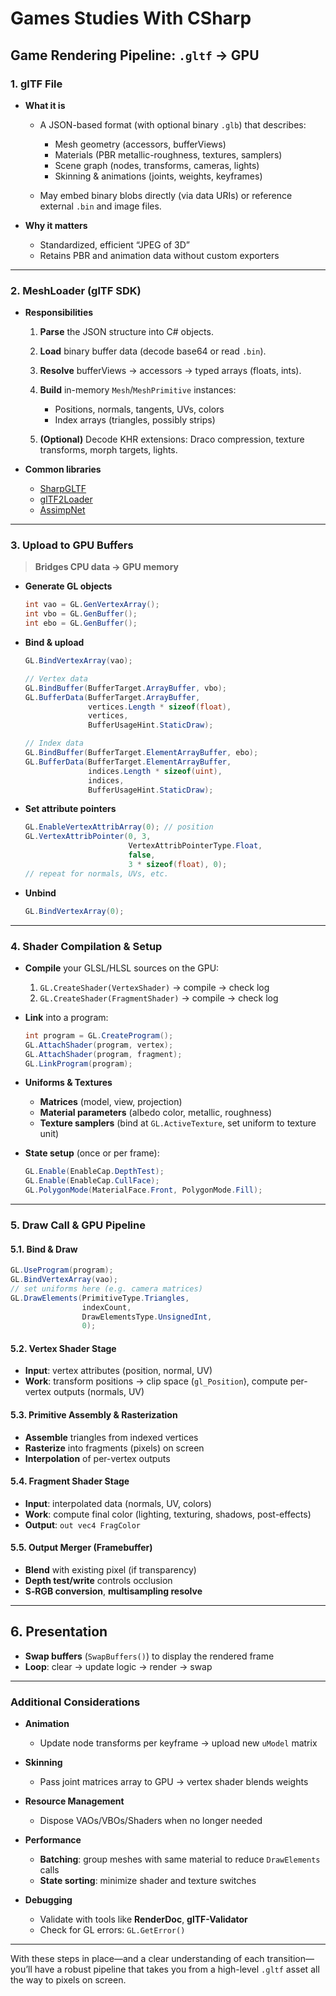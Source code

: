 # Games Studies With CSharp

## Game Rendering Pipeline: `.gltf` → GPU

### 1. glTF File

* **What it is**

  * A JSON-based format (with optional binary `.glb`) that describes:

    * Mesh geometry (accessors, bufferViews)
    * Materials (PBR metallic-roughness, textures, samplers)
    * Scene graph (nodes, transforms, cameras, lights)
    * Skinning & animations (joints, weights, keyframes)
  * May embed binary blobs directly (via data URIs) or reference external `.bin` and image files.
* **Why it matters**

  * Standardized, efficient “JPEG of 3D”
  * Retains PBR and animation data without custom exporters

---

### 2. MeshLoader (glTF SDK)

* **Responsibilities**

  1. **Parse** the JSON structure into C# objects.
  2. **Load** binary buffer data (decode base64 or read `.bin`).
  3. **Resolve** bufferViews → accessors → typed arrays (floats, ints).
  4. **Build** in-memory `Mesh`/`MeshPrimitive` instances:

     * Positions, normals, tangents, UVs, colors
     * Index arrays (triangles, possibly strips)
  5. **(Optional)** Decode KHR extensions: Draco compression, texture transforms, morph targets, lights.
* **Common libraries**

  * [SharpGLTF](https://github.com/vpenades/SharpGLTF)
  * [glTF2Loader](https://github.com/KhronosGroup/glTF-CSharp-Loader)
  * [AssimpNet](https://github.com/assimp/assimp-net)

---

### 3. Upload to GPU Buffers

> **Bridges CPU data → GPU memory**

* **Generate GL objects**

  ```csharp
  int vao = GL.GenVertexArray();
  int vbo = GL.GenBuffer();
  int ebo = GL.GenBuffer();
  ```
* **Bind & upload**

  ```csharp
  GL.BindVertexArray(vao);

  // Vertex data
  GL.BindBuffer(BufferTarget.ArrayBuffer, vbo);
  GL.BufferData(BufferTarget.ArrayBuffer,
                vertices.Length * sizeof(float),
                vertices,
                BufferUsageHint.StaticDraw);

  // Index data
  GL.BindBuffer(BufferTarget.ElementArrayBuffer, ebo);
  GL.BufferData(BufferTarget.ElementArrayBuffer,
                indices.Length * sizeof(uint),
                indices,
                BufferUsageHint.StaticDraw);
  ```
* **Set attribute pointers**

  ```csharp
  GL.EnableVertexAttribArray(0); // position
  GL.VertexAttribPointer(0, 3,
                         VertexAttribPointerType.Float,
                         false,
                         3 * sizeof(float), 0);
  // repeat for normals, UVs, etc.
  ```
* **Unbind**

  ```csharp
  GL.BindVertexArray(0);
  ```

---

### 4. Shader Compilation & Setup

* **Compile** your GLSL/HLSL sources on the GPU:

  1. `GL.CreateShader(VertexShader)` → compile → check log
  2. `GL.CreateShader(FragmentShader)` → compile → check log
* **Link** into a program:

  ```csharp
  int program = GL.CreateProgram();
  GL.AttachShader(program, vertex);
  GL.AttachShader(program, fragment);
  GL.LinkProgram(program);
  ```
* **Uniforms & Textures**

  * **Matrices** (model, view, projection)
  * **Material parameters** (albedo color, metallic, roughness)
  * **Texture samplers** (bind at `GL.ActiveTexture`, set uniform to texture unit)
* **State setup** (once or per frame):

  ```csharp
  GL.Enable(EnableCap.DepthTest);
  GL.Enable(EnableCap.CullFace);
  GL.PolygonMode(MaterialFace.Front, PolygonMode.Fill);
  ```

---

### 5. Draw Call & GPU Pipeline

#### 5.1. Bind & Draw

```csharp
GL.UseProgram(program);
GL.BindVertexArray(vao);
// set uniforms here (e.g. camera matrices)
GL.DrawElements(PrimitiveType.Triangles,
                indexCount,
                DrawElementsType.UnsignedInt,
                0);
```

#### 5.2. Vertex Shader Stage

* **Input**: vertex attributes (position, normal, UV)
* **Work**: transform positions → clip space (`gl_Position`), compute per-vertex outputs (normals, UV)

#### 5.3. Primitive Assembly & Rasterization

* **Assemble** triangles from indexed vertices
* **Rasterize** into fragments (pixels) on screen
* **Interpolation** of per-vertex outputs

#### 5.4. Fragment Shader Stage

* **Input**: interpolated data (normals, UV, colors)
* **Work**: compute final color (lighting, texturing, shadows, post-effects)
* **Output**: `out vec4 FragColor`

#### 5.5. Output Merger (Framebuffer)

* **Blend** with existing pixel (if transparency)
* **Depth test/write** controls occlusion
* **S‐RGB conversion**, **multisampling resolve**

---

## 6. Presentation

* **Swap buffers** (`SwapBuffers()`) to display the rendered frame
* **Loop**: clear → update logic → render → swap

---

### Additional Considerations

* **Animation**

  * Update node transforms per keyframe → upload new `uModel` matrix
* **Skinning**

  * Pass joint matrices array to GPU → vertex shader blends weights
* **Resource Management**

  * Dispose VAOs/VBOs/Shaders when no longer needed
* **Performance**

  * **Batching**: group meshes with same material to reduce `DrawElements` calls
  * **State sorting**: minimize shader and texture switches
* **Debugging**

  * Validate with tools like **RenderDoc**, **glTF-Validator**
  * Check for GL errors: `GL.GetError()`

---

With these steps in place—and a clear understanding of each transition—you’ll have a robust pipeline that takes you from a high-level `.gltf` asset all the way to pixels on screen.
